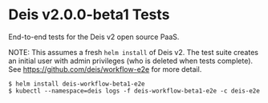 # Deis v2.0.0-beta1 Tests

End-to-end tests for the Deis v2 open source PaaS.

NOTE: This assumes a fresh `helm install` of Deis v2. The test suite creates
an initial user with admin privileges (who is deleted when tests complete).
See https://github.com/deis/workflow-e2e for more detail.

```console
$ helm install deis-workflow-beta1-e2e
$ kubectl --namespace=deis logs -f deis-workflow-beta1-e2e -c deis-e2e
```
